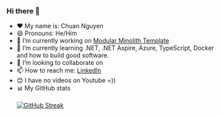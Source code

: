 ### Hi there 👋
- ❤️ My name is: Chuan Nguyen
- 😄 Pronouns: He/Him
- 🔭 I’m currently working on [Modular Minolith Template](https://github.com/chuannguyen1208/Notifications)
- 🌱 I’m currently learning .NET, .NET Aspire, Azure, TypeScript, Docker and how to build good software.
- 👯 I’m looking to collaborate on 
- 📫 How to reach me:  [LinkedIn](https://www.linkedin.com/in/chuan-nguyen-bb6a03196)
- 😊 I have no videos on Youtube =))
- 📊 My GitHub stats <br /><br /> [![GitHub Streak](https://github-readme-streak-stats.herokuapp.com?user=chuannguyen1208&theme=vue-dark)](https://git.io/streak-stats)

<!--
**chuannguyen1208/chuannguyen1208** is a ✨ _special_ ✨ repository because its `README.md` (this file) appears on your GitHub profile.

Here are some ideas to get you started:

- 🔭 I’m currently working on ...
- 🌱 I’m currently learning ...
- 👯 I’m looking to collaborate on ...
- 🤔 I’m looking for help with ...
- 💬 Ask me about ...
- 📫 How to reach me: ...
- 😄 Pronouns: ...
- ⚡ Fun fact: ...
-->

